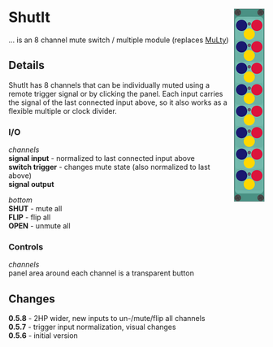 # ShutIt <img align="right" src="images/shutit_100.png">
... is an 8 channel mute switch / multiple module (replaces [MuLty](multy.md))  
 
## Details
ShutIt has 8 channels that can be individually muted using a remote trigger signal or by clicking the panel.
Each input carries the signal of the last connected input above, so it also works as a flexible multiple or clock divider.

### I/O
_channels_  
__signal input__ - normalized to last connected input above  
__switch trigger__ - changes mute state (also normalized to last above)  
__signal output__   

_bottom_  
__SHUT__ - mute all  
__FLIP__ - flip all  
__OPEN__ - unmute all  

### Controls
_channels_  
panel area around each channel is a transparent button  

## Changes
__0.5.8__ - 2HP wider, new inputs to un-/mute/flip all channels  
__0.5.7__ - trigger input normalization, visual changes  
__0.5.6__ - initial version
